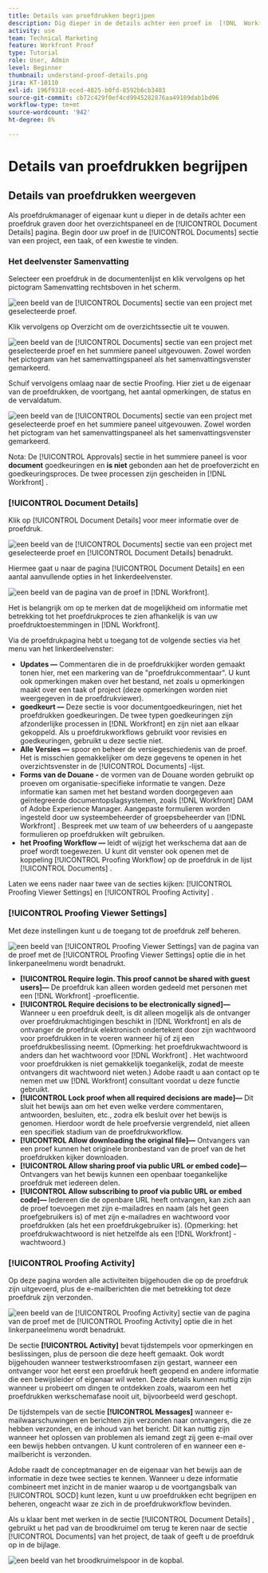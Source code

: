 ```yaml
---
title: Details van proefdrukken begrijpen
description: Dig dieper in de details achter een proef in  [!DNL  Workfront]  door het summiere paneel en [!UICONTROL Document Details] pagina.
activity: use
team: Technical Marketing
feature: Workfront Proof
type: Tutorial
role: User, Admin
level: Beginner
thumbnail: understand-proof-details.png
jira: KT-10110
exl-id: 196f9318-eced-4825-b0fd-8592b6cb3403
source-git-commit: cb72c429f0ef4cd9945282876aa49189dab1bd96
workflow-type: tm+mt
source-wordcount: '942'
ht-degree: 0%

---
```


# Details van proefdrukken begrijpen

## Details van proefdrukken weergeven

Als proefdrukmanager of eigenaar kunt u dieper in de details achter een proefdruk graven door het overzichtspaneel en de [!UICONTROL Document Details] pagina. Begin door uw proef in de [!UICONTROL Documents] sectie van een project, een taak, of een kwestie te vinden.

### Het deelvenster Samenvatting

Selecteer een proefdruk in de documentenlijst en klik vervolgens op het pictogram Samenvatting rechtsboven in het scherm.

![ een beeld van de [!UICONTROL Documents] sectie van een project met geselecteerde proef.](assets/document-summary-1.png)

Klik vervolgens op Overzicht om de overzichtssectie uit te vouwen.

![ een beeld van de [!UICONTROL Documents] sectie van een project met geselecteerde proef en het summiere paneel uitgevouwen. Zowel worden het pictogram van het samenvattingspaneel als het samenvattingsvenster gemarkeerd.](assets/document-summary-2.png)

Schuif vervolgens omlaag naar de sectie Proofing. Hier ziet u de eigenaar van de proefdrukken, de voortgang, het aantal opmerkingen, de status en de vervaldatum.

![ een beeld van de [!UICONTROL Documents] sectie van een project met geselecteerde proef en het summiere paneel uitgevouwen. Zowel worden het pictogram van het samenvattingspaneel als het samenvattingsvenster gemarkeerd.](assets/document-summary-3.png)

Nota: De [!UICONTROL Approvals] sectie in het summiere paneel is voor **document** goedkeuringen en **is niet** gebonden aan het de proefoverzicht en goedkeuringsproces. De twee processen zijn gescheiden in [!DNL Workfront] .

### [!UICONTROL Document Details]

Klik op [!UICONTROL Document Details] voor meer informatie over de proefdruk.

![ een beeld van de [!UICONTROL Documents] sectie van een project met geselecteerde proef en [!UICONTROL Document Details] benadrukt.](assets/document-summary-4.png)

Hiermee gaat u naar de pagina [!UICONTROL Document Details] en een aantal aanvullende opties in het linkerdeelvenster.

![ een beeld van de pagina van de proef in [!DNL  Workfront].](assets/document-details.png)

Het is belangrijk om op te merken dat de mogelijkheid om informatie met betrekking tot het proefdrukproces te zien afhankelijk is van uw proefdruktoestemmingen in [!DNL Workfront].

Via de proefdrukpagina hebt u toegang tot de volgende secties via het menu van het linkerdeelvenster:

* **Updates —** Commentaren die in de proefdrukkijker worden gemaakt tonen hier, met een markering van de &quot;proefdrukcommentaar&quot;. U kunt ook opmerkingen maken over het bestand, net zoals u opmerkingen maakt over een taak of project (deze opmerkingen worden niet weergegeven in de proefdrukviewer).
* **goedkeurt —** Deze sectie is voor documentgoedkeuringen, niet het proefdrukken goedkeuringen. De twee typen goedkeuringen zijn afzonderlijke processen in [!DNL Workfront] en zijn niet aan elkaar gekoppeld. Als u proefdrukworkflows gebruikt voor revisies en goedkeuringen, gebruikt u deze sectie niet.
* **Alle Versies —** spoor en beheer de versiegeschiedenis van de proef. Het is misschien gemakkelijker om deze gegevens te openen in het overzichtsvenster in de [!UICONTROL Documents] -lijst.
* **Forms van de Douane -** de vormen van de Douane worden gebruikt op proeven om organisatie-specifieke informatie te vangen. Deze informatie kan samen met het bestand worden doorgegeven aan geïntegreerde documentopslagsystemen, zoals [!DNL Workfront] DAM of Adobe Experience Manager. Aangepaste formulieren worden ingesteld door uw systeembeheerder of groepsbeheerder van [!DNL Workfront] . Bespreek met uw team of uw beheerders of u aangepaste formulieren op proefdrukken wilt gebruiken.
* **het Proofing Workflow —** leidt of wijzigt het werkschema dat aan de proef wordt toegewezen. U kunt dit venster ook openen met de koppeling [!UICONTROL Proofing Workflow] op de proefdruk in de lijst [!UICONTROL Documents] .

Laten we eens nader naar twee van de secties kijken: [!UICONTROL Proofing Viewer Settings] en [!UICONTROL Proofing Activity] .

### [!UICONTROL Proofing Viewer Settings]

Met deze instellingen kunt u de toegang tot de proefdruk zelf beheren.

![ een beeld van [!UICONTROL Proofing Viewer Settings] van de pagina van de proef met de [!UICONTROL Proofing Viewer Settings] optie die in het linkerpaneelmenu wordt benadrukt.](assets/proofing-settings-on-details-page.png)

* **[!UICONTROL Require login. This proof cannot be shared with guest users]—** De proefdruk kan alleen worden gedeeld met personen met een [!DNL Workfront] -proeflicentie.
* **[!UICONTROL Require decisions to be electronically signed]—** Wanneer u een proefdruk deelt, is dit alleen mogelijk als de ontvanger over proefdrukmachtigingen beschikt in [!DNL Workfront] en als de ontvanger de proefdruk elektronisch ondertekent door zijn wachtwoord voor proefdrukken in te voeren wanneer hij of zij een proefdrukbeslissing neemt. (Opmerking: het proefdrukwachtwoord is anders dan het wachtwoord voor [!DNL Workfront] . Het wachtwoord voor proefdrukken is niet gemakkelijk toegankelijk, zodat de meeste ontvangers dit wachtwoord niet weten.) Adobe raadt u aan contact op te nemen met uw [!DNL Workfront] consultant voordat u deze functie gebruikt.
* **[!UICONTROL Lock proof when all required decisions are made]—** Dit sluit het bewijs aan om het even welke verdere commentaren, antwoorden, besluiten, etc., zodra elk besluit over het bewijs is genomen. Hierdoor wordt de hele proefversie vergrendeld, niet alleen een specifiek stadium van de proefdrukworkflow.
* **[!UICONTROL Allow downloading the original file]—** Ontvangers van een proef kunnen het originele bronbestand van de proef van de het proefdrukken kijker downloaden.
* **[!UICONTROL Allow sharing proof via public URL or embed code]—** Ontvangers van het bewijs kunnen een openbaar toegankelijke proefdruk met iedereen delen.
* **[!UICONTROL Allow subscribing to proof via public URL or embed code]—** Iedereen die de openbare URL heeft ontvangen, kan zich aan de proef toevoegen met zijn e-mailadres en naam (als het geen proefgebruikers is) of met zijn e-mailadres en wachtwoord voor proefdrukken (als het een proefdrukgebruiker is). (Opmerking: het proefdrukwachtwoord is niet hetzelfde als een [!DNL Workfront] -wachtwoord.)


### [!UICONTROL Proofing Activity]

Op deze pagina worden alle activiteiten bijgehouden die op de proefdruk zijn uitgevoerd, plus de e-mailberichten die met betrekking tot deze proefdruk zijn verzonden.

![ een beeld van de [!UICONTROL Proofing Activity] sectie van de pagina van de proef met de [!UICONTROL Proofing Activity] optie die in het linkerpaneelmenu wordt benadrukt.](assets/proofing-activity-in-details.png)

De sectie **[!UICONTROL Activity]** bevat tijdstempels voor opmerkingen en beslissingen, plus de persoon die deze heeft gemaakt. Ook wordt bijgehouden wanneer testwerkstroomfasen zijn gestart, wanneer een ontvanger voor het eerst een proefdruk heeft geopend en andere informatie die een bewijsleider of eigenaar wil weten. Deze details kunnen nuttig zijn wanneer u probeert om dingen te ontdekken zoals, waarom een het proefdrukken werkschemafase nooit uit, bijvoorbeeld werd geschopt.

De tijdstempels van de sectie **[!UICONTROL Messages]** wanneer e-mailwaarschuwingen en berichten zijn verzonden naar ontvangers, die ze hebben verzonden, en de inhoud van het bericht. Dit kan nuttig zijn wanneer het oplossen van problemen als iemand zegt zij geen e-mail over een bewijs hebben ontvangen. U kunt controleren of en wanneer een e-mailbericht is verzonden.

Adobe raadt de conceptmanager en de eigenaar van het bewijs aan de informatie in deze twee secties te kennen. Wanneer u deze informatie combineert met inzicht in de manier waarop u de voortgangsbalk van [!UICONTROL SOCD] kunt lezen, kunt u uw proefdrukken echt begrijpen en beheren, ongeacht waar ze zich in de proefdrukworkflow bevinden.

Als u klaar bent met werken in de sectie [!UICONTROL Document Details] , gebruikt u het pad van de broodkruimel om terug te keren naar de sectie [!UICONTROL Documents] van het project, de taak of geeft u de proefdruk op in de bijlage.

![ een beeld van het broodkruimelspoor in de kopbal.](assets/proof-breadcrumb.png)

<!--
#### Learn more
* [!UICONTROL Document details] overview
* Add a custom form to a document
* Request document approvals
* Summary for documents overview
* View activity on a proof within [!DNL Workfront]
-->
